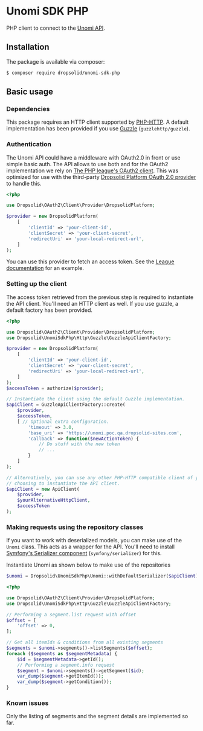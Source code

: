 # Unomi SDK PHP
PHP client to connect to the [Unomi API][unomi-docs].

## Installation
The package is available via composer:

```Bash
$ composer require dropsolid/unomi-sdk-php
```

## Basic usage

### Dependencies

This package requires an HTTP client supported by [PHP-HTTP][php-http-homepage].
A default implementation has been provided if you use [Guzzle][guzzle-homepage]
(`guzzlehttp/guzzle`).

### Authentication

The Unomi API could have a middleware with OAuth2.0 in front or use simple basic auth. The API allows to use both and
for the OAuth2 implementation we rely on [The PHP league's OAuth2 client][league-oauth-homepage]. This was optimized
 for use with the third-party [Dropsolid Platform OAuth 2.0 provider][dropsolid-platform-oauth-2] to handle this.

```php
<?php

use Dropsolid\OAuth2\Client\Provider\DropsolidPlatform;

$provider = new DropsolidPlatform(
    [
        'clientId' => 'your-client-id',
        'clientSecret' => 'your-client-secret',
        'redirectUri' => 'your-local-redirect-url',
    ]
);
```

You can use this provider to fetch an access token. See the
[League documentation][league-usage] for an example.

### Setting up the client

The access token retrieved from the previous step is required to instantiate
the API client. You'll need an HTTP client as well. If you use guzzle, a
default factory has been provided.

```php
<?php

use Dropsolid\OAuth2\Client\Provider\DropsolidPlatform;
use Dropsolid\UnomiSdkPhp\Http\Guzzle\GuzzleApiClientFactory;

$provider = new DropsolidPlatform(
    [
        'clientId' => 'your-client-id',
        'clientSecret' => 'your-client-secret',
        'redirectUri' => 'your-local-redirect-url',
    ]
);
$accessToken = authorize($provider);

// Instantiate the client using the default Guzzle implementation.
$apiClient = GuzzleApiClientFactory::create(
    $provider,
    $accessToken,
    [ // Optional extra configuration.
        'timeout' => 3.0, 
        'base_uri' => 'https://unomi.poc.qa.dropsolid-sites.com',
        'callback' => function($newActionToken) {
            // Do stuff with the new token
            // ...
        }
    ] 
);

// Alternatively, you can use any other PHP-HTTP compatible client of your
// choosing to instantiate the API client.
$apiClient = new ApiClient(
    $provider,
    $yourAlternativeHttpClient,
    $accessToken
);
```

### Making requests using the repository classes

If you want to work with deserialized models, you can make use of the
`Unomi` class. This acts as a wrapper for the API. You'll need
to install [Symfony's Serializer component][symfony-serializer]
(`symfony/serializer`) for this.

Instantiate Unomi as shown below to make use of the repositories
 
```php
$unomi = Dropsolid\UnomiSdkPhp\Unomi::withDefaultSerializer($apiClient);
```

```php
<?php

use Dropsolid\OAuth2\Client\Provider\DropsolidPlatform;
use Dropsolid\UnomiSdkPhp\Http\Guzzle\GuzzleApiClientFactory;

// Performing a segment.list request with offset
$offset = [
    'offset' => 0,
];

// Get all itemIds & conditions from all existing segments
$segments = $unomi->segments()->listSegments($offset);
foreach ($segments as $segmentMetadata) {
    $id = $segmentMetadata->getId();
    // Performing a segment.info request
    $segment = $unomi->segments()->getSegment($id);
    var_dump($segment->getItemId());
    var_dump($segment->getCondition());
}

```

###  Known issues
Only the listing of segments and the segment details are implemented so far.

[unomi-docs]: https://unomi.apache.org/rest-api-doc/index.html
[php-http-homepage]: http://docs.php-http.org/en/latest/
[league-oauth-homepage]: http://oauth2-client.thephpleague.com/
[dropsolid-platform-oauth-2]: https://gitlab.com/dropsolid/oauth2-dropsolid-platform
[league-usage]: http://oauth2-client.thephpleague.com/usage/
[guzzle-homepage]: https://github.com/guzzle/guzzle
[symfony-serializer]: https://symfony.com/doc/current/components/serializer.html
